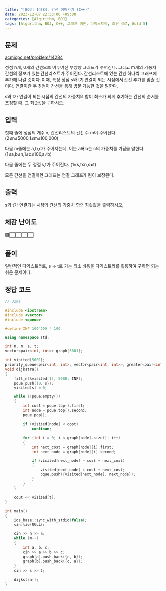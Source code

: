 ```yaml
---
title: "[BOJ] 14284. 간선 이어가기 (C++)"
date: 2023-12-07 22:33:00 +09:00
categories: [Algorithm, BOJ]
tags: [Algorithm, BOJ, C++, 그래프 이론, 다익스트라, 최단 경로, Gold 5]
---
```

## **문제**
[acmicpc.net/problem/14284](https://www.acmicpc.net/problem/14284)
<br>

정점 n개, 0개의 간선으로 이루어진 무방향 그래프가 주어진다. 그리고 m개의 가중치 간선의 정보가 있는 간선리스트가 주어진다. 간선리스트에 있는 간선 하나씩 그래프에 추가해 나갈 것이다. 이때, 특정 정점 s와 t가 연결이 되는 시점에서 간선 추가를 멈출 것이다. 연결이란 두 정점이 간선을 통해 방문 가능한 것을 말한다.

s와 t가 연결이 되는 시점의 간선의 가중치의 합이 최소가 되게 추가하는 간선의 순서를 조정할 때, 그 최솟값을 구하시오.
<br>

## **입력**
첫째 줄에 정점의 개수 n, 간선리스트의 간선 수 m이 주어진다.(2≤n≤5000,1≤m≤100,000)

다음 m줄에는 a,b,c가 주어지는데, 이는 a와 b는 c의 가중치를 가짐을 말한다. (1≤a,b≤n,1≤c≤100,a≠b)

다음 줄에는 두 정점 s,t가 주어진다. (1≤s,t≤n,s≠t)

모든 간선을 연결하면 그래프는 연결 그래프가 됨이 보장된다.
<br>

## **출력**
s와 t가 연결되는 시점의 간선의 가중치 합의 최솟값을 출력하시오,
<br>

## **체감 난이도**
🟩⬜⬜⬜⬜
<br>

## **풀이**
일반적인 다익스트라로, s -> t로 가는 최소 비용을 다익스트라를 활용하여 구하면 되는 쉬운 문제이다.
<br>

## **정답 코드**
```c++
// 32ms

#include <iostream>
#include <vector>
#include <queue>

#define INF 100'000 * 100

using namespace std;

int n, m, s, t;
vector<pair<int, int>> graph[5001];

int visited[5001];
priority_queue<pair<int, int>, vector<pair<int, int>>, greater<pair<int, int>>> pque;
void dijkstra()
{
    fill_n(&visited[1], 5000, INF);
    pque.push({0, s});
    visited[s] = 0;

    while (!pque.empty())
    {
        int cost = pque.top().first;
        int node = pque.top().second;
        pque.pop();

        if (visited[node] < cost)
            continue;
        
        for (int i = 0; i < graph[node].size(); i++)
        {
            int next_cost = graph[node][i].first;
            int next_node = graph[node][i].second;

            if (visited[next_node] > cost + next_cost)
            {
                visited[next_node] = cost + next_cost;
                pque.push({visited[next_node], next_node});
            }
        }
    }

    cout << visited[t];
}

int main()
{
    ios_base::sync_with_stdio(false);
    cin.tie(NULL);

    cin >> n >> m;
    while (m--)
    {
        int a, b, c;
        cin >> a >> b >> c;
        graph[a].push_back({c, b});
        graph[b].push_back({c, a});
    }
    cin >> s >> t;

    dijkstra();
}
```